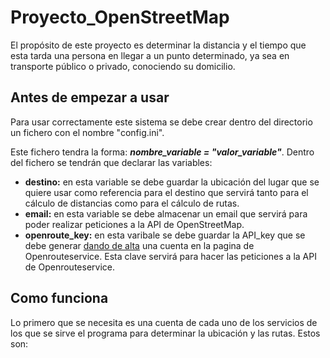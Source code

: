 # Proyecto_OpenStreetMap
El propósito de este proyecto es determinar la distancia y el tiempo que esta tarda una persona en llegar a un punto determinado, ya sea en transporte público o privado, conociendo su domicilio.

## Antes de empezar a usar
Para usar correctamente este sistema se debe crear dentro del directorio un fichero con el nombre "config.ini".

Este fichero tendra la forma: ***nombre_variable = "valor_variable"***. Dentro del fichero se tendrán que declarar las variables:
* **destino:** en esta variable se debe guardar la ubicación del lugar que se quiere usar como referencia para el destino que servirá tanto para el cálculo de distancias como para el cálculo de rutas.
* **email:** en esta variable se debe almacenar un email que servirá para poder realizar peticiones a la API de OpenStreetMap.
* **openroute_key:** en esta varibale se debe guardar la API_key que se debe generar [dando de alta](https://openrouteservice.org/dev/#/signup) una cuenta en la pagina de Openrouteservice. Esta clave servirá para hacer las peticiones a la API de Openrouteservice.
## Como funciona
Lo primero que se necesita es una cuenta de cada uno de los servicios de los que se sirve el programa para determinar la ubicación y las rutas. Estos son: